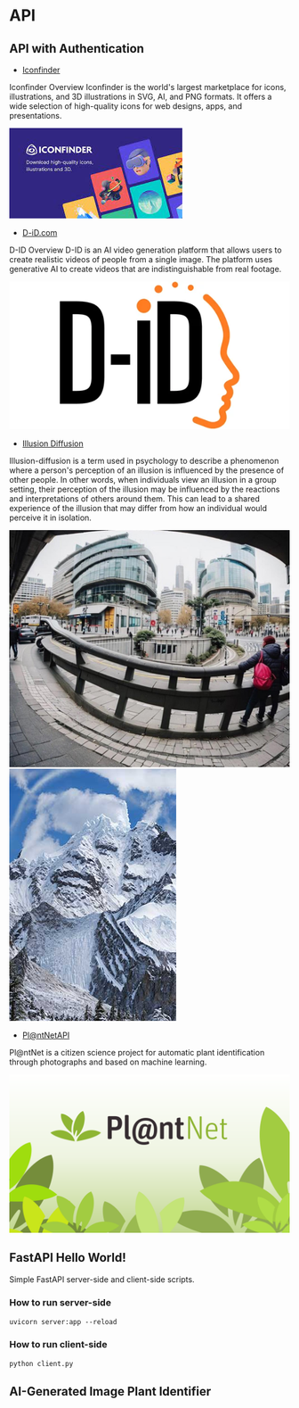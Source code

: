 
# API

## API with Authentication


- [Iconfinder](https://developer.iconfinder.com/reference/overview-1)

 Iconfinder Overview Iconfinder is the world's largest marketplace for icons, illustrations, and 3D illustrations in SVG, AI, and PNG formats. It offers a wide selection of high-quality icons for web designs, apps, and presentations.

![alt text](assents/download.jpeg)

- [D-iD.com](https://docs.d-id.com/reference/overview-2)

D-ID Overview D-ID is an AI video generation platform that allows users to create realistic videos of people from a single image. The platform uses generative AI to create videos that are indistinguishable from real footage.

![alt text](assents/d-id.png)

- [Illusion Diffusion](https://fal.ai/models/illusion-diffusion/api)

Illusion-diffusion is a term used in psychology to describe a phenomenon where a person's perception of an illusion is influenced by the presence of other people. In other words, when individuals view an illusion in a group setting, their perception of the illusion may be influenced by the reactions and interpretations of others around them. This can lead to a shared experience of the illusion that may differ from how an individual would perceive it in isolation.

![alt text](assents/ai-trollface.jpg)![alt text](assents/example3.jpg)



- [Pl@ntNetAPI](https://my.plantnet.org/doc/openapi)

Pl@ntNet is a citizen science project for automatic plant identification through photographs and based on machine learning.

![alt text](assents/plant.png)

## FastAPI Hello World!
Simple FastAPI server-side and client-side scripts.

### How to run server-side

```
uvicorn server:app --reload
```

### How to run client-side

```
python client.py
```


## AI-Generated Image Plant Identifier